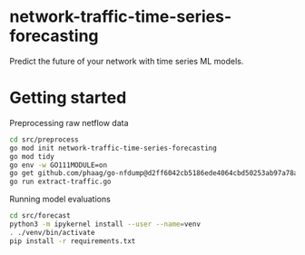 # network-traffic-time-series-forecasting
Predict the future of your network with time series ML models.

# Getting started

Preprocessing raw netflow data

```bash
cd src/preprocess
go mod init network-traffic-time-series-forecasting
go mod tidy
go env -w GO111MODULE=on
go get github.com/phaag/go-nfdump@d2ff6042cb5186ede4064cbd50253ab97a78a89e
go run extract-traffic.go
```

Running model evaluations

```bash
cd src/forecast
python3 -m ipykernel install --user --name=venv
. ./venv/bin/activate
pip install -r requirements.txt
```
